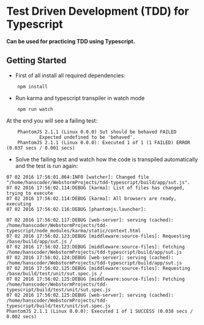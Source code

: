 # Test Driven Development (TDD) for Typescript
**Can be used for practicing TDD using Typescript.**

## Getting Started
+ First of all install all required dependencies:
```
    npm install
```

+ Run karma and typescript transpiler in watch mode
```
    npm run watch
```

At the end you will see a failing test:
```
    PhantomJS 2.1.1 (Linux 0.0.0) Sut should be behaved FAILED
            Expected undefined to be 'behaved'.
    PhantomJS 2.1.1 (Linux 0.0.0): Executed 1 of 1 (1 FAILED) ERROR (0.037 secs / 0.001 secs)
```

+ Solve the failing test and watch how the code is transpiled automatically and the test is run again:
```
07 02 2016 17:56:01.864:INFO [watcher]: Changed file "/home/hanscoder/WebstormProjects/tdd-typescript/build/app/sut.js".
07 02 2016 17:56:02.114:DEBUG [karma]: List of files has changed, trying to execute
07 02 2016 17:56:02.114:DEBUG [karma]: All browsers are ready, executing
07 02 2016 17:56:02.116:DEBUG [phantomjs.launcher]:

07 02 2016 17:56:02.117:DEBUG [web-server]: serving (cached): /home/hanscoder/WebstormProjects/tdd-typescript/node_modules/karma/static/context.html
07 02 2016 17:56:02.123:DEBUG [middleware:source-files]: Requesting /base/build/app/sut.js /
07 02 2016 17:56:02.123:DEBUG [middleware:source-files]: Fetching /home/hanscoder/WebstormProjects/tdd-typescript/build/app/sut.js
07 02 2016 17:56:02.124:DEBUG [web-server]: serving (cached): /home/hanscoder/WebstormProjects/tdd-typescript/build/app/sut.js
07 02 2016 17:56:02.125:DEBUG [middleware:source-files]: Requesting /base/build/test/unit/sut.spec.js /
07 02 2016 17:56:02.125:DEBUG [middleware:source-files]: Fetching /home/hanscoder/WebstormProjects/tdd-typescript/build/test/unit/sut.spec.js
07 02 2016 17:56:02.125:DEBUG [web-server]: serving (cached): /home/hanscoder/WebstormProjects/tdd-typescript/build/test/unit/sut.spec.js
PhantomJS 2.1.1 (Linux 0.0.0): Executed 1 of 1 SUCCESS (0.038 secs / 0.002 secs)
```
